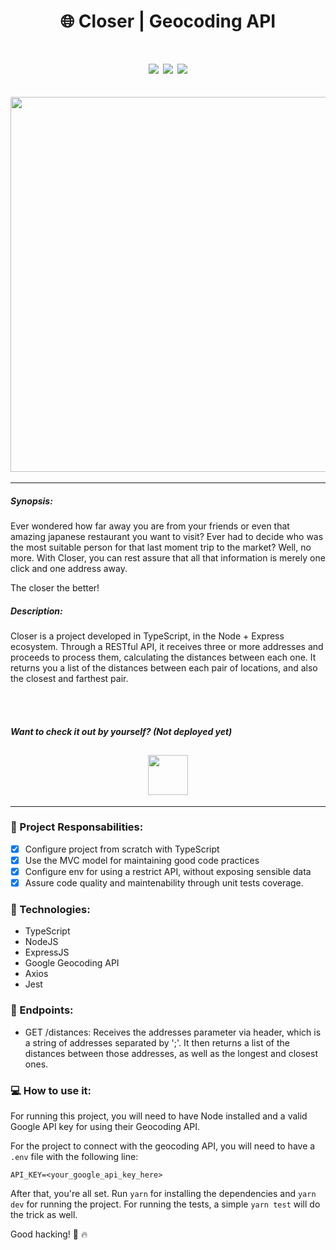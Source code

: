 <h1 align="center">🌐 Closer | Geocoding API </h1>
<h1 align="center">
<img src="https://img.shields.io/static/v1?label=TypeScript&message=language&color=green&style=for-the-badge&logo=typescript"/>
<img src="https://img.shields.io/static/v1?label=Express&message=framework&color=blue&style=for-the-badge&logo=express"/>
<img src="https://img.shields.io/static/v1?label=Jest&message=unit+tests&color=blue&style=for-the-badge&logo=jest"/>

  
</h1>

<h2 align="center" >
<img src="https://i.pinimg.com/originals/57/99/c7/5799c7857a2b5bf4a5aa500923d051a2.gif" width="600" />
</h2>
<hr />

##### Synopsis:
  Ever wondered how far away you are from your friends or even that amazing japanese restaurant you want to visit? Ever had to decide who was the most suitable person for that last moment trip to the market? Well, no more. With Closer, you can rest assure that all that information is merely one click and one address away.


The closer the better! 

##### Description:

Closer is a project developed in TypeScript, in the Node + Express ecosystem. Through a RESTful API, it receives three or more addresses and proceeds to process them, calculating the distances between each one. It returns you a list of the distances between each pair of locations, and also the closest and farthest pair. 

<br><br>

##### Want to check it out by yourself? (Not deployed yet)

<h2 align="center" >
<a href="https://iboox.herokuapp.com/"><img src="https://media.indiedb.com/images/articles/1/159/158317/auto/20140509082052-Button_play.png" height="64" />
</h2></a>
<hr />

### 🧠 Project Responsabilities:

- [x] Configure project from scratch with TypeScript
- [x] Use the MVC model for maintaining good code practices
- [x] Configure env for using a restrict API, without exposing sensible data
- [x] Assure code quality and maintenability through unit tests coverage.

### 🧰 Technologies:

- TypeScript
- NodeJS
- ExpressJS
- Google Geocoding API
- Axios
- Jest


### 🎯 Endpoints:

- GET /distances: Receives the addresses parameter via header, which is a string of addresses separated by ';'. It then returns a list of the distances between those addresses, as well as the longest and closest ones.

### 💻 How to use it:

For running this project, you will need to have Node installed and a valid Google API key for using their Geocoding API.

For the project to connect with the geocoding API, you will need to have a `.env` file with the following line:
```
API_KEY=<your_google_api_key_here>
```
After that, you're all set. Run `yarn` for installing the dependencies and `yarn dev` for running the project. For running the tests, a simple `yarn test` will do the trick as well.

Good hacking! 👊 🔥
